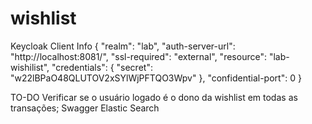 # wishlist

Keycloak Client Info
{
  "realm": "lab",
  "auth-server-url": "http://localhost:8081/",
  "ssl-required": "external",
  "resource": "lab-wishilist",
  "credentials": {
    "secret": "w22lBPaO48QLUTOV2xSYlWjPFTQO3Wpv"
  },
  "confidential-port": 0
}

TO-DO
Verificar se o usuário logado é o dono da wishlist em todas as transações;
Swagger
Elastic Search
